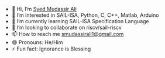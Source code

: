 - 👋 Hi, I’m [Syed Mudassir Ali](@Mudassir10X)
- 👀 I’m interested in SAIL-ISA, Python, C, C++, Matlab, Arduino
- 🌱 I’m currently learning SAIL-ISA Specification Language
- 💞️ I’m looking to collaborate on riscv/sail-riscv
- 📫 How to reach me smudassirali1@gmail.com
- 😄 Pronouns: He/Him
- ⚡ Fun fact: Ignorance is Blessing

